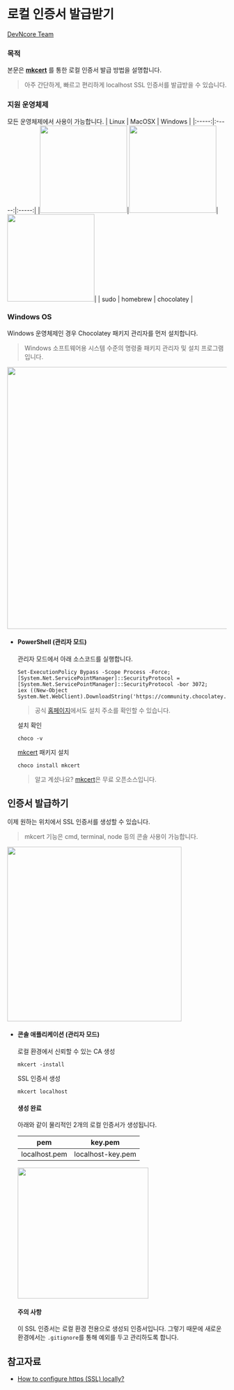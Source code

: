 # 로컬 인증서 발급받기
[DevNcore Team](https://devncore.org)

### 목적
본문은 **[mkcert](https://github.com/FiloSottile/mkcert)** 를 통한 로컬 인증서 발급 방법을 설명합니다. 
> 아주 간단하게, 빠르고 편리하게 localhost SSL 인증서를 발급받을 수 있습니다.

### 지원 운영체제
모든 운영체제에서 사용이 가능합니다.
| Linux | MacOSX | Windows |
|:-----:|:-----:|:-----:|
|<img src="https://user-images.githubusercontent.com/52397976/145034010-450f76a4-a8ad-470c-9c74-2373e925f323.png" width="200"/>|<img src="https://user-images.githubusercontent.com/52397976/145033016-235195ba-d75a-489e-9479-bb25278062c7.png" width="200"/>|<img src="https://user-images.githubusercontent.com/52397976/145033110-c2600e0b-f194-47e5-8940-02ff31691c8e.png" width="200"/>|
| sudo | homebrew | chocolatey |

### Windows OS
Windows 운영체제인 경우 Chocolatey 패키지 관리자를 먼저 설치합니다.
> Windows 소프트웨어용 시스템 수준의 명령줄 패키지 관리자 및 설치 프로그램 입니다.

<img src="https://user-images.githubusercontent.com/52397976/145036063-6f6f83c2-a1b2-41fb-bfe4-d9383697b6a2.png" width="600"/>

- #### PowerShell (관리자 모드) 
  관리자 모드에서 아래 소스코드를 실행합니다.  
  
  ```
  Set-ExecutionPolicy Bypass -Scope Process -Force; 
  [System.Net.ServicePointManager]::SecurityProtocol = [System.Net.ServicePointManager]::SecurityProtocol -bor 3072; 
  iex ((New-Object System.Net.WebClient).DownloadString('https://community.chocolatey.org/install.ps1'))
  ```
  > 공식 [홈페이지](https://chocolatey.org/install)에서도 설치 주소를 확인할 수 있습니다.
  
  설치 확인
  ```
  choco -v
  ```
  
  [mkcert](https://github.com/FiloSottile/mkcert) 패키지 설치
  ```
  choco install mkcert
  ```
  > 알고 계셨나요? [mkcert](https://github.com/FiloSottile/mkcert)은 무료 오픈소스입니다.

## 인증서 발급하기
이제 원하는 위치에서 SSL 인증서를 생성할 수 있습니다. 
> mkcert 기능은 cmd, terminal, node 등의 콘솔 사용이 가능합니다.
<img src="https://user-images.githubusercontent.com/52397976/145218140-170cee55-bdc2-40ee-a252-4e21ccb1a488.png" width="400"/>

- #### 콘솔 애플리케이션 (관리자 모드)

  로컬 환경에서 신뢰할 수 있는 CA 생성     
  ```
  mkcert -install
  ```

  SSL 인증서 생성  
  ```
  mkcert localhost
  ```
  #### 생성 완료    
  아래와 같이 물리적인 2개의 로컬 인증서가 생성됩니다.
  
  | pem           | key.pem           |
  |:-------------:|:-----------------:|
  | localhost.pem | localhost-key.pem |
  
  <img src="https://user-images.githubusercontent.com/52397976/145220936-81f6196b-a242-496d-bd64-ffc242675953.png" width="300"/>
  
  <br/>
  
  #### 주의 사항
  이 SSL 인증서는 로컬 환경 전용으로 생성되 인증서입니다. 
  그렇기 때문에 새로운 환경에서는 `.gitignore`를 통해 예외를 두고 관리하도록 합니다.

## 참고자료
- [How to configure https (SSL) locally?](https://www.mariokandut.com/how-to-setup-https-ssl-in-localhost-react/)

